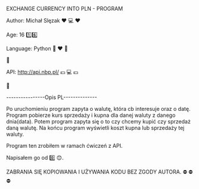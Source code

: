 EXCHANGE CURRENCY INTO PLN - PROGRAM

Author: Michał Slęzak :heart: :computer: :heart:

Age: 16 :one::six:

Language: Python :snake: :heart: :snake:

:bank:

API: http://api.nbp.pl/ :dollar: :computer: :dollar:

:bank:

----------------Opis PL--------------

Po uruchomieniu program zapyta o walutę, która cb interesuje oraz o datę. Program pobierze kurs sprzedaży i kupna dla danej waluty z danego dnia(data). Potem program zapyta się o to czy chcemy kupić czy sprzedaż daną walutę. Na końcu program wyświetli koszt kupna lub sprzedaży tej waluty.


Program ten zrobiłem w ramach ćwiczeń z API.


Napisałem go od :zero: :blush:.

ZABRANIA SIĘ KOPIOWANIA I UŻYWANIA KODU BEZ ZGODY AUTORA. :no_entry: :no_entry: :no_entry:
